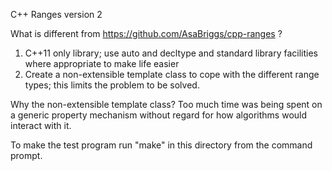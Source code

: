C++ Ranges version 2

What is different from https://github.com/AsaBriggs/cpp-ranges ?
1) C++11 only library; use auto and decltype and standard library facilities where appropriate to make life easier
2) Create a non-extensible template class to cope with the different range types; this limits the problem to be solved.

Why the non-extensible template class? Too much time was being spent on a generic property mechanism without regard for how algorithms would interact with it.

To make the test program run "make" in this directory from the command prompt.